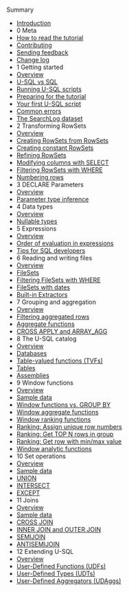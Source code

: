#
Summary

* [Introduction](README.md)
* 0 Meta
* [How to read the tutorial](ch00/how-to-read.md)
* [Contributing](ch00/contributing.md)
* [Sending feedback](ch00/feedback.md)
* [Change log](ch00/change-log.md)
* 1 Getting started
* [Overview](ch01/getting-started-intro.md)
* [U-SQL vs SQL](ch01/usql-vs-sql.md)
* [Running U-SQL scripts](ch01/running-usql-scripts.md)
* [Preparing for the tutorial](ch01/preparing-for-the-tutorial.md)
* [Your first U-SQL script](ch01/your-first-usql-script.md)
* [Common errors](ch01/common-errors.md)
* [The SearchLog dataset](ch01/searchlog-dataset.md)
* 2 Transforming RowSets
* [Overview](ch02/transforming-rowsets-intro.md)
* [Creating RowSets from RowSets](ch02/creating-rowsets-from-rowsets.md)
* [Creating constant RowSets](ch02/creating-constant-rowsets.md)
* [Refining RowSets](ch02/refining-rowsets.md)
* [Modifying columns with SELECT](ch02/modifying-columns-with-select.md)
* [Filtering RowSets with WHERE](ch02/filtering-rowsets-with-where.md)
* [Numbering rows](ch02/numbering-rows.md)
* 3 DECLARE Parameters
* [Overview](ch03/declare-parameters-intro.md)
* [Parameter type inference](ch03/parameter-type-inference.md)
* 4 Data types
* [Overview](ch04/data-types-intro.md)
* [Nullable types](ch04/nullable-types.md)
* 5 Expressions
* [Overview](ch05/expressions-intro.md)
* [Order of evaluation in expressions](ch05/order-of-evaluation-in-expressions.md)
* [Tips for SQL developers](ch05/tips-for-sql-developers.md)
* 6 Reading and writing files
* [Overview](ch06/reading-and-writing-files-intro.md)
* [FileSets](ch06/filesets.md)
* [Filtering FileSets with WHERE](ch06/filtering-filesets-with-where.md)
* [FileSets with dates](ch06/filesets-with-dates.md)
* [Built-in Extractors](ch06/built-in-extractors.md)
* 7 Grouping and aggregation
* [Overview](ch07/grouping-and-aggregation-intro.md)
* [Filtering aggregated rows](ch07/filtering-aggregated-rows.md)
* [Aggregate functions](ch07/aggregate-functions.md)
* [CROSS APPLY and ARRAY_AGG](ch07/cross-apply-and-array_agg.md)
* 8 The U-SQL catalog
* [Overview](ch08/usql-catalog-intro.md)
* [Databases](ch08/usql-databases.md)
* [Table-valued functions (TVFs)](ch08/usql-table-valued-functions.md)
* [Tables](ch08/usql-tables.md)
* [Assemblies](ch08/assemblies.md)
* 9 Window functions
* [Overview](ch09/window-functions-intro.md)
* [Sample data](ch09/sample-data.md)
* [Window functions vs. GROUP BY](ch09/window-functions-vs-group-by.md)
* [Window aggregate functions](ch09/window-aggregate-functions.md)
* [Window ranking functions](ch09/window-ranking-functions.md)
* [Ranking: Assign unique row numbers](ch09/ranking-assign-new-unique-row-numbers.md)
* [Ranking: Get TOP N rows in group](ch09/ranking-get-top-n-rows-in-group.md)
* [Ranking: Get row with min/max value](ch09/ranking-get-row-with-min-max-value.md)
* [Window analytic functions](ch09/window-analytic-functions.md)
* 10 Set operations
* [Overview](ch10/set-operations-intro.md)
* [Sample data](ch10/sample-data.md)
* [UNION](ch10/union.md)
* [INTERSECT](ch10/intersect.md)
* [EXCEPT](ch10/except.md)
* 11 Joins
* [Overview](ch11/joins-intro.md)
* [Sample data](ch11/sample-data.md)
* [CROSS JOIN](ch11/cross-join.md)
* [INNER JOIN and OUTER JOIN](ch11/ch11/inner-join-and-outer-join.md.md)
* [SEMIJOIN](ch11/semijoin.md)
* [ANTISEMIJOIN](ch11/antisemijoin.md)
* 12 Extending U-SQL
* [Overview](ch12/extending-usql-intro.md)
* [User-Defined Functions (UDFs)](ch12/user-defined-functions.md)
* [User-Defined Types (UDTs)](ch12/user-defined-types.md)
* [User-Defined Aggregators (UDAggs)](ch12/user-defined-aggregators.md)

